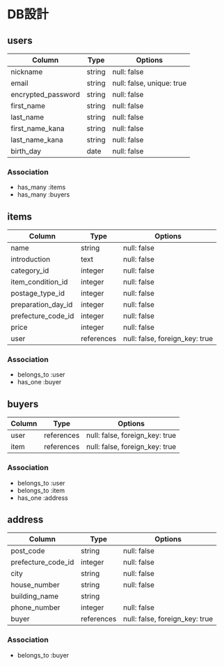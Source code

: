 # DB設計

## users 

| Column             | Type                | Options                   |
|--------------------|---------------------|---------------------------|
| nickname           | string              | null: false               |
| email              | string              | null: false, unique: true |
| encrypted_password | string              | null: false               |
| first_name         | string              | null: false               |
| last_name          | string              | null: false               |
| first_name_kana    | string              | null: false               |
| last_name_kana     | string              | null: false               |
| birth_day          | date                | null: false               |


### Association

- has_many :items
- has_many :buyers

## items

| Column             | Type                | Options                        |
|--------------------|---------------------|--------------------------------|
| name               | string              | null: false                    |
| introduction       | text                | null: false                    |
| category_id        | integer             | null: false                    |
| item_condition_id  | integer             | null: false                    |
| postage_type_id    | integer             | null: false                    |
| preparation_day_id | integer             | null: false                    |
| prefecture_code_id | integer             | null: false                    |
| price              | integer             | null: false                    |
| user               | references          | null: false, foreign_key: true |


### Association

- belongs_to :user
- has_one :buyer

## buyers

| Column          | Type                | Options                        |
|-----------------|---------------------|--------------------------------|
| user            | references          | null: false, foreign_key: true |
| item            | references          | null: false, foreign_key: true |

### Association

- belongs_to :user
- belongs_to :item
- has_one :address

## address

| Column                  | Type                | Options                        |
|-------------------------|---------------------|--------------------------------|
| post_code               | string              | null: false                    |
| prefecture_code_id      | integer             | null: false                    |
| city                    | string              | null: false                    |
| house_number            | string              | null: false                    |
| building_name           | string              |                                |
| phone_number            | integer             | null: false                    |
| buyer                   | references          | null: false, foreign_key: true |

### Association

- belongs_to :buyer